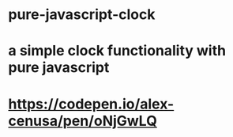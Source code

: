# pure-javascript-clock
# a simple clock functionality with pure javascript
# https://codepen.io/alex-cenusa/pen/oNjGwLQ
